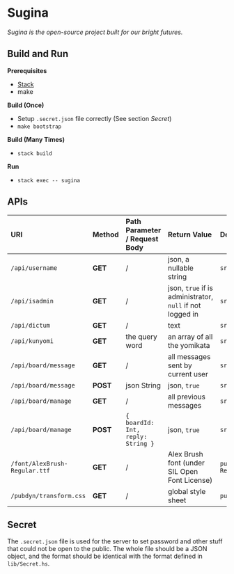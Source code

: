 # Sugina

_Sugina is the open-source project built for our bright futures._

## Build and Run

**Prerequisites**

* [Stack](https://www.haskellstack.org/)
* make

**Build (Once)**

* Setup `.secret.json` file correctly (See section _Secret_)
* `make bootstrap`

**Build (Many Times)**

* `stack build`

**Run**

* `stack exec -- sugina`

## APIs

| URI | Method | Path Parameter / Request Body | Return Value | Defined in |
| :- | :- | :- | :- | :- |
| `/api/username` | **GET** | / | json, a nullable string | `src/Handler/UserName.hs` |
| `/api/isadmin` | **GET** | / | json, `true` if is administrator, `null` if not logged in | `src/Handler/IsAdmin.hs` |
| `/api/dictum` | **GET** | / | text | `src/Handler/Dictum.hs` |
| `/api/kunyomi` | **GET** | the query word | an array of all the yomikata | `src/Handler/Kunyomi.hs` |
| `/api/board/message` | **GET** | / | all messages sent by current user | `src/Handler/Board.hs` |
| `/api/board/message` | **POST** | json String | json, `true` | `src/Handler/Board.hs` |
| `/api/board/manage` | **GET** | / | all previous messages | `src/Handler/Board.hs` |
| `/api/board/manage` | **POST** | `{ boardId: Int, reply: String }` | json, `true` | `src/Handler/Board.hs` |
| `/font/AlexBrush-Regular.ttf` | **GET** | / | Alex Brush font (under SIL Open Font License) | `pubsta/font/AlexBrush-Regular.ttf` |
| `/pubdyn/transform.css` | **GET** | / | global style sheet | `pubdyn/transform.css` |

## Secret

The `.secret.json` file is used for the server to set password and other stuff that could not be open to the public. The whole file should be a JSON object, and the format should be identical with the format defined in `lib/Secret.hs`.
